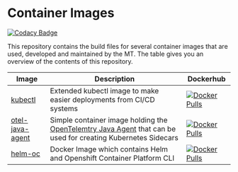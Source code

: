 # Container Images

[![Codacy Badge](https://app.codacy.com/project/badge/Grade/dd7d2f2dc4684f96b13914a14b5a73a2)](https://app.codacy.com/gh/mt-ag/container-images/dashboard?utm_source=gh&utm_medium=referral&utm_content=&utm_campaign=Badge_grade)

This repository contains the build files for several container images that are used, developed and maintained by the MT.
The table gives you an overview of the contents of this repository.

|Image|Description|Dockerhub|
|---|---|---|
|[kubectl](./kubectl/README.md)|Extended kubectl image to make easier deployments from CI/CD systems|[![Docker Pulls](https://img.shields.io/docker/pulls/demtag/kubectl)](https://hub.docker.com/r/demtag/kubectl)|
|[otel-java-agent](./otel-java-agent/README.md)|Simple container image holding the [OpenTelemtry Java Agent](https://github.com/open-telemetry/opentelemetry-java-instrumentation) that can be used for creating Kubernetes Sidecars|[![Docker Pulls](https://img.shields.io/docker/pulls/demtag/otel-javaagent)](https://hub.docker.com/r/demtag/otel-javaagent)|
|[helm-oc](./helm-oc/README.md)|Docker Image which contains Helm and Openshift Container Platform CLI|[![Docker Pulls](https://img.shields.io/docker/pulls/demtag/helm-oc)](https://hub.docker.com/r/demtag/otel-javaagent)|

